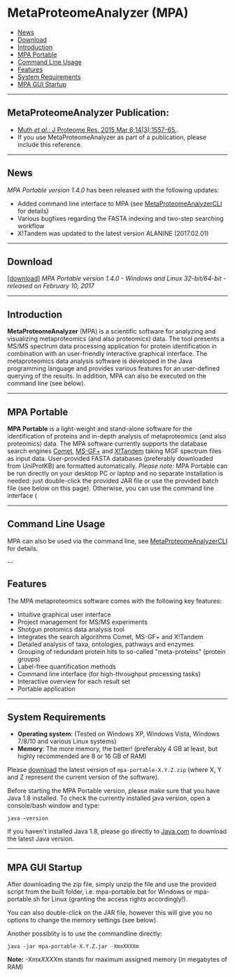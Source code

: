 # MetaProteomeAnalyzer (MPA) #

  * [News](#news)
  * [Download](#download)
  * [Introduction](#introduction)
  * [MPA Portable](#mpa-portable)
  * [Command Line Usage](#command-line-usage)
  * [Features](#features)
  * [System Requirements](#system-requirements)
  * [MPA GUI Startup](#mpa-gui-startup)

---

## MetaProteomeAnalyzer Publication:
  * [Muth _et al._: J Proteome Res. 2015 Mar 6;14(3):1557-65.](http://www.ncbi.nlm.nih.gov/pubmed/25660940).
  * If you use MetaProteomeAnalyzer as part of a publication, please include this reference.

---

## News ##

*MPA Portable version 1.4.0* has been released with the following updates:
* Added command line interface to MPA (see [MetaProteomeAnalyzerCLI](https://github.com/compomics/meta-proteome-analyzer/wiki/MetaProteomeAnalyzerCLI) for details)
* Various bugfixes regarding the FASTA indexing and two-step searching workflow
* X!Tandem was updated to the latest version ALANINE (2017.02.01)

---

## Download ##

[[download]](https://github.com/compomics/meta-proteome-analyzer/releases/download/v1.4.0/mpa-portable-1.4.0.zip)  *MPA Portable version 1.4.0 - Windows and Linux 32-bit/64-bit - released on February 10, 2017*

---

## Introduction ##

**MetaProteomeAnalyzer** (MPA) is a scientific software for analyzing and visualizing metaproteomics (and also proteomics) data. The tool presents a MS/MS spectrum data processing application for protein identification in combination with an user-friendly interactive graphical interface. The metaproteomics data analysis software is developed in the Java programming language and provides various features for an user-defined querying of the results. In addition, MPA can also be executed on the command line (see below).

---

## MPA Portable ##

**MPA Portable** is a light-weight and stand-alone software for the identification of proteins and in-depth analysis of metaproteomics (and also proteomics) data. The MPA software currently supports the database search engines [Comet](http://comet-ms.sourceforge.net/), [MS-GF+](https://bix-lab.ucsd.edu/pages/viewpage.action?pageId=13533355) and [X!Tandem](http://www.thegpm.org/tandem/) taking MGF spectrum files as input data. User-provided FASTA databases (preferably downloaded from UniProtKB) are formatted automatically.
*Please note:* MPA Portable can be run directly on your desktop PC or laptop and no separate installation is needed: just double-click the provided JAR file or use the provided batch file (see below on this page). Otherwise, you can use the command line interface (

---

## Command Line Usage ##

MPA can also be used via the command line, see [MetaProteomeAnalyzerCLI](https://github.com/compomics/meta-proteome-analyzer/wiki/MetaProteomeAnalyzerCLI) for details.

--

## Features ##

The MPA metaproteomics software comes with the following key features:
  * Intuitive graphical user interface
  * Project management for MS/MS experiments
  * Shotgun protomics data analysis tool
  * Integrates the search algorithms Comet, MS-GF+ and X!Tandem
  * Detailed analysis of taxa, ontologies, pathways and enzymes
  * Grouping of redundant protein hits to so-called "meta-proteins" (protein groups)
  * Label-free quantification methods
  * Command line interface (for high-throughput processing tasks)
  * Interactive overview for each result set
  * Portable application 

---

## System Requirements ##
  * **Operating system**: (Tested on Windows XP, Windows Vista, Windows 7/8/10 and various Linux systems)
  * **Memory**: The more memory, the better! (preferably 4 GB at least, but highly recommended are 8 or 16 GB of RAM)

Please [download](https://github.com/compomics/meta-proteome-analyzer/releases/download/v1.4.0/mpa-portable-1.4.0.zip) the latest version of `mpa-portable-X.Y.Z.zip` (where X, Y and Z represent the current version of the software).

Before starting the MPA Portable version, please make sure that you have Java 1.8 installed. To check the currently installed java version, open a console/bash window and type:
```
java –version
```

If you haven't installed Java 1.8, please go directly to
[Java.com](http://www.java.com/download/) to download the latest Java version.

---

## MPA GUI Startup ##
After downloading the zip file, simply unzip the file and use the provided script from the built folder, i.e. mpa-portable.bat for Windows  or mpa-portable.sh for Linux (granting the access rights accordingly!).

You can also double-click on the JAR file, however this will give you no options to change the memory settings (see below).

Another possiblity is to use the commandline directly:
```
java -jar mpa-portable-X.Y.Z.jar -XmxXXXXm 
```
**Note:** -Xmx*XXXX*m stands for maximum assigned memory (in megabytes of RAM)

